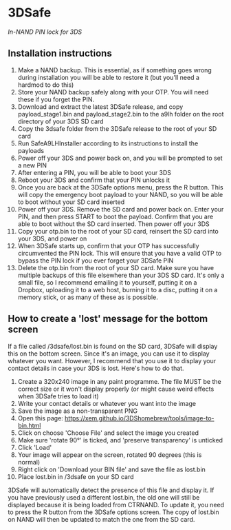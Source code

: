 # 3DSafe
*In-NAND PIN lock for 3DS*


## Installation instructions
1. Make a NAND backup. This is essential, as if something goes wrong during installation you will be able to restore it (but you'll need a hardmod to do this)
2. Store your NAND backup safely along with your OTP. You will need these if you forget the PIN.
3. Download and extract the latest 3DSafe release, and copy payload_stage1.bin and payload_stage2.bin to the a9lh folder on the root directory of your 3DS SD card
4. Copy the 3dsafe folder from the 3DSafe release to the root of your SD card
4. Run SafeA9LHInstaller according to its instructions to install the payloads
5. Power off your 3DS and power back on, and you will be prompted to set a new PIN
6. After entering a PIN, you will be able to boot your 3DS
7. Reboot your 3DS and confirm that your PIN unlocks it
8. Once you are back at the 3DSafe options menu, press the R button. This will copy the emergency boot payload to your NAND, so you will be able to boot without your SD card inserted
9. Power off your 3DS. Remove the SD card and power back on. Enter your PIN, and then press START to boot the payload. Confirm that you are able to boot without the SD card inserted. Then power off your 3DS
9. Copy your otp.bin to the root of your SD card, reinsert the SD card into your 3DS, and power on
10. When 3DSafe starts up, confirm that your OTP has successfully circumvented the PIN lock. This will ensure that you have a valid OTP to bypass the PIN lock if you ever forget your 3DSafe PIN
11. Delete the otp.bin from the root of your SD card. Make sure you have multiple backups of this file elsewhere than your 3DS SD card. It's only a small file, so I recommend emailing it to yourself, putting it on a Dropbox, uploading it to a web host, burning it to a disc, putting it on a memory stick, or as many of these as is possible.


## How to create a 'lost' message for the bottom screen
If a file called /3dsafe/lost.bin is found on the SD card, 3DSafe will display this on the bottom screen. Since it's an image, you can use it to display whatever you want. However, I recommend that you use it to display your contact details in case your 3DS is lost. Here's how to do that.

1. Create a 320x240 image in any paint programme. The file MUST be the correct size or it won't display properly (or might cause weird effects when 3DSafe tries to load it)
2. Write your contact details or whatever you want into the image
3. Save the image as a non-transparent PNG
4. Open this page: https://xem.github.io/3DShomebrew/tools/image-to-bin.html
5. Click on choose 'Choose File' and select the image you created
6. Make sure 'rotate 90°' is ticked, and 'preserve transparency' is unticked
7. Click 'Load'
8. Your image will appear on the screen, rotated 90 degrees (this is normal)
9. Right click on 'Download your BIN file' and save the file as lost.bin
10. Place lost.bin in /3dsafe on your SD card

3DSafe will automatically detect the presence of this file and display it. If you have previously used a different lost.bin, the old one will still be displayed because it is being loaded from CTRNAND. To update it, you need to press the R button from the 3DSafe options screen. The copy of lost.bin on NAND will then be updated to match the one from the SD card.